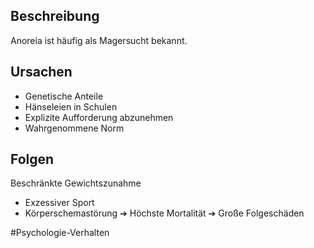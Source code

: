 ## Beschreibung
Anoreia ist häufig als Magersucht bekannt.

## Ursachen
- Genetische Anteile
- Hänseleien in Schulen
- Explizite Aufforderung abzunehmen
- Wahrgenommene Norm

## Folgen
Beschränkte Gewichtszunahme
- Exzessiver Sport
- Körperschemastörung
➔ Höchste Mortalität
➔ Große Folgeschäden

#Psychologie-Verhalten 